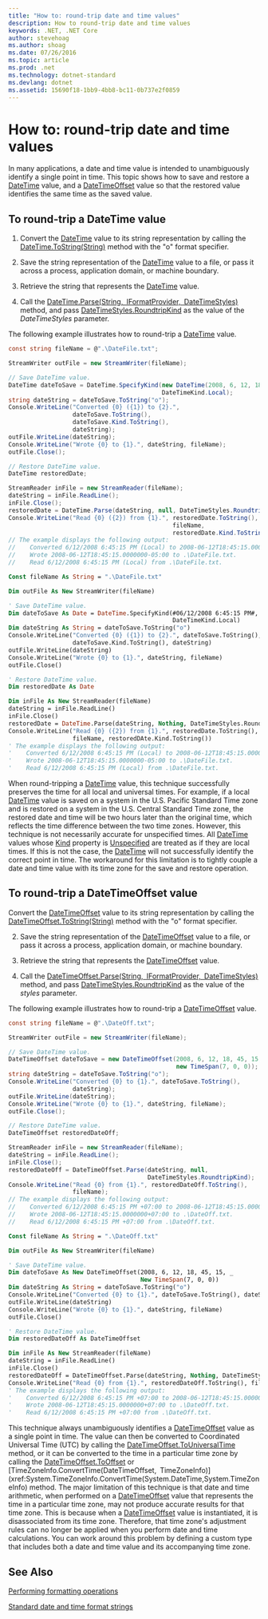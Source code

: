 ```yaml
---
title: "How to: round-trip date and time values"
description: How to round-trip date and time values
keywords: .NET, .NET Core
author: stevehoag
ms.author: shoag
ms.date: 07/26/2016
ms.topic: article
ms.prod: .net
ms.technology: dotnet-standard
ms.devlang: dotnet
ms.assetid: 15690f18-1bb9-4bb8-bc11-0b737e2f0859
---
```


# How to: round-trip date and time values

In many applications, a date and time value is intended to unambiguously identify a single point in time. This topic shows how to save and restore a [DateTime](xref:System.DateTime) value, and a [DateTimeOffset](xref:System.DateTimeOffset) value so that the restored value identifies the same time as the saved value.

## To round-trip a DateTime value

1. Convert the [DateTime](xref:System.DateTime) value to its string representation by calling the [DateTime.ToString(String)](xref:System.DateTime.ToString(System.String)) method with the "o" format specifier.

2. Save the string representation of the [DateTime](xref:System.DateTime) value to a file, or pass it across a process, application domain, or machine boundary.

3. Retrieve the string that represents the [DateTime](xref:System.DateTime) value.

4. Call the [DateTime.Parse(String, IFormatProvider, DateTimeStyles)](xref:System.DateTime.Parse(System.String,System.IFormatProvider,System.Globalization.DateTimeStyles)) method, and pass [DateTimeStyles.RoundtripKind](xref:System.Globalization.DateTimeStyles.RoundtripKind) as the value of the *DateTimeStyles* parameter.

The following example illustrates how to round-trip a [DateTime](xref:System.DateTime) value.

```csharp
const string fileName = @".\DateFile.txt";

StreamWriter outFile = new StreamWriter(fileName);

// Save DateTime value.
DateTime dateToSave = DateTime.SpecifyKind(new DateTime(2008, 6, 12, 18, 45, 15), 
                                           DateTimeKind.Local);
string dateString = dateToSave.ToString("o");      
Console.WriteLine("Converted {0} ({1}) to {2}.", 
                  dateToSave.ToString(), 
                  dateToSave.Kind.ToString(), 
                  dateString);      
outFile.WriteLine(dateString);
Console.WriteLine("Wrote {0} to {1}.", dateString, fileName);
outFile.Close();

// Restore DateTime value.
DateTime restoredDate;

StreamReader inFile = new StreamReader(fileName);
dateString = inFile.ReadLine();
inFile.Close();
restoredDate = DateTime.Parse(dateString, null, DateTimeStyles.RoundtripKind);
Console.WriteLine("Read {0} ({2}) from {1}.", restoredDate.ToString(), 
                                              fileName, 
                                              restoredDate.Kind.ToString());
// The example displays the following output:
//    Converted 6/12/2008 6:45:15 PM (Local) to 2008-06-12T18:45:15.0000000-05:00.
//    Wrote 2008-06-12T18:45:15.0000000-05:00 to .\DateFile.txt.
//    Read 6/12/2008 6:45:15 PM (Local) from .\DateFile.txt.
```

```vb
Const fileName As String = ".\DateFile.txt"

Dim outFile As New StreamWriter(fileName)

' Save DateTime value.
Dim dateToSave As Date = DateTime.SpecifyKind(#06/12/2008 6:45:15 PM#, _
                                              DateTimeKind.Local)
Dim dateString As String = dateToSave.ToString("o")      
Console.WriteLine("Converted {0} ({1}) to {2}.", dateToSave.ToString(), _
                  dateToSave.Kind.ToString(), dateString)      
outFile.WriteLine(dateString)
Console.WriteLine("Wrote {0} to {1}.", dateString, fileName)
outFile.Close()   

' Restore DateTime value.
Dim restoredDate As Date

Dim inFile As New StreamReader(fileName)
dateString = inFile.ReadLine()
inFile.Close()
restoredDate = DateTime.Parse(dateString, Nothing, DateTimeStyles.RoundTripKind)
Console.WriteLine("Read {0} ({2}) from {1}.", restoredDate.ToString(), _
                  fileName, restoredDAte.Kind.ToString())
' The example displays the following output:
'    Converted 6/12/2008 6:45:15 PM (Local) to 2008-06-12T18:45:15.0000000-05:00.
'    Wrote 2008-06-12T18:45:15.0000000-05:00 to .\DateFile.txt.
'    Read 6/12/2008 6:45:15 PM (Local) from .\DateFile.txt.
```

When round-tripping a [DateTime](xref:System.DateTime) value, this technique successfully preserves the time for all local and universal times. For example, if a local [DateTime](xref:System.DateTime) value is saved on a system in the U.S. Pacific Standard Time zone and is restored on a system in the U.S. Central Standard Time zone, the restored date and time will be two hours later than the original time, which reflects the time difference between the two time zones. However, this technique is not necessarily accurate for unspecified times. All [DateTime](xref:System.DateTime) values whose [Kind](xref:System.DateTime.Kind) property is [Unspecified](xref:System.DateTimeKind.Unspecified) are treated as if they are local times. If this is not the case, the [DateTime](xref:System.DateTime) will not successfully identify the correct point in time. The workaround for this limitation is to tightly couple a date and time value with its time zone for the save and restore operation.

## To round-trip a DateTimeOffset value

Convert the [DateTimeOffset](xref:System.DateTimeOffset) value to its string representation by calling the [DateTimeOffset.ToString(String)](xref:System.DateTimeOffset.ToString(System.String)) method with the "o" format specifier.

2. Save the string representation of the [DateTimeOffset](xref:System.DateTimeOffset) value to a file, or pass it across a process, application domain, or machine boundary.

3. Retrieve the string that represents the [DateTimeOffset](xref:System.DateTimeOffset) value.

4. Call the [DateTimeOffset.Parse(String, IFormatProvider, DateTimeStyles)](xref:System.DateTimeOffset.Parse(System.String,System.IFormatProvider,System.Globalization.DateTimeStyles)) method, and pass [DateTimeStyles.RoundtripKind](xref:System.Globalization.DateTimeStyles.RoundtripKind) as the value of the *styles* parameter.

The following example illustrates how to round-trip a [DateTimeOffset](xref:System.DateTimeOffset) value.

```csharp
const string fileName = @".\DateOff.txt";

StreamWriter outFile = new StreamWriter(fileName);

// Save DateTime value.
DateTimeOffset dateToSave = new DateTimeOffset(2008, 6, 12, 18, 45, 15, 
                                               new TimeSpan(7, 0, 0));
string dateString = dateToSave.ToString("o");      
Console.WriteLine("Converted {0} to {1}.", dateToSave.ToString(), 
                  dateString);      
outFile.WriteLine(dateString);
Console.WriteLine("Wrote {0} to {1}.", dateString, fileName);
outFile.Close();

// Restore DateTime value.
DateTimeOffset restoredDateOff;

StreamReader inFile = new StreamReader(fileName);
dateString = inFile.ReadLine();
inFile.Close();
restoredDateOff = DateTimeOffset.Parse(dateString, null, 
                                       DateTimeStyles.RoundtripKind);
Console.WriteLine("Read {0} from {1}.", restoredDateOff.ToString(), 
                  fileName);
// The example displays the following output:
//    Converted 6/12/2008 6:45:15 PM +07:00 to 2008-06-12T18:45:15.0000000+07:00.
//    Wrote 2008-06-12T18:45:15.0000000+07:00 to .\DateOff.txt.
//    Read 6/12/2008 6:45:15 PM +07:00 from .\DateOff.txt.
```

```vb
Const fileName As String = ".\DateOff.txt"

Dim outFile As New StreamWriter(fileName)

' Save DateTime value.
Dim dateToSave As New DateTimeOffset(2008, 6, 12, 18, 45, 15, _
                                     New TimeSpan(7, 0, 0))
Dim dateString As String = dateToSave.ToString("o")      
Console.WriteLine("Converted {0} to {1}.", dateToSave.ToString(), dateString)      
outFile.WriteLine(dateString)
Console.WriteLine("Wrote {0} to {1}.", dateString, fileName)
outFile.Close()   

' Restore DateTime value.
Dim restoredDateOff As DateTimeOffset

Dim inFile As New StreamReader(fileName)
dateString = inFile.ReadLine()
inFile.Close()
restoredDateOff = DateTimeOffset.Parse(dateString, Nothing, DateTimeStyles.RoundTripKind)
Console.WriteLine("Read {0} from {1}.", restoredDateOff.ToString(), fileName)
' The example displays the following output:
'    Converted 6/12/2008 6:45:15 PM +07:00 to 2008-06-12T18:45:15.0000000+07:00.
'    Wrote 2008-06-12T18:45:15.0000000+07:00 to .\DateOff.txt.
'    Read 6/12/2008 6:45:15 PM +07:00 from .\DateOff.txt.
```

This technique always unambiguously identifies a [DateTimeOffset](xref:System.DateTimeOffset) value as a single point in time. The value can then be converted to Coordinated Universal Time (UTC) by calling the [DateTimeOffset.ToUniversalTime](xref:System.DateTimeOffset.ToUniversalTime) method, or it can be converted to the time in a particular time zone by calling the [DateTimeOffset.ToOffset](xref:System.DateTimeOffset.ToOffset(System.TimeSpan)) or [TimeZoneInfo.ConvertTime(DateTimeOffset, TimeZoneInfo)](xref:System.TimeZoneInfo.ConvertTime(System.DateTime,System.TimeZoneInfo) method. The major limitation of this technique is that date and time arithmetic, when performed on a [DateTimeOffset](xref:System.DateTimeOffset) value that represents the time in a particular time zone, may not produce accurate results for that time zone. This is because when a [DateTimeOffset](xref:System.DateTimeOffset) value is instantiated, it is disassociated from its time zone. Therefore, that time zone's adjustment rules can no longer be applied when you perform date and time calculations. You can work around this problem by defining a custom type that includes both a date and time value and its accompanying time zone.

## See Also

[Performing formatting operations](performing-formatting-operations.md)

[Standard date and time format strings](standard-datetime.md)

